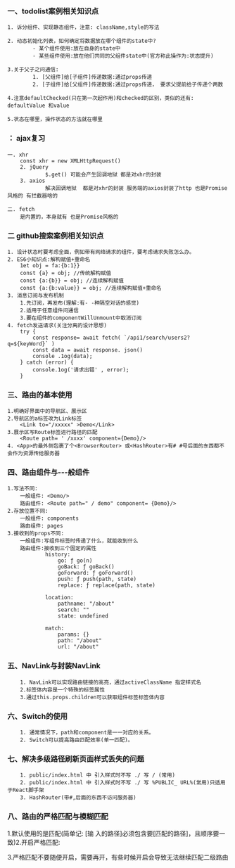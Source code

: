 ### 一、todolist案例相关知识点
    1. 诉分组件、实现静态组件，注意: className,style的写法

    2. 动态初始化列表，如何确定将数据放在哪个组件的state中?
            - 某个组件使用:放在自身的state中
            - 某些组件使用:放在他们共同的父组件state中(官方称此操作为:状态提升)
    
    3.关于父子之问通信:
            1. [父组件]给[子组件]传递数据:通过props传递
            2. [子组件]给[父组件]传递数据:通过props传递， 要求父提前给子传递个两数
    
    4.注意defaultChecked(只在第一次起作用)和checked的区别，类似的还有: defaultValue 和value

    5.状态在哪里，操作状态的方法就在哪里


### ： ajax复习
    一. xhr
        const xhr = new XMLHttpRequest()
        2. jQuery
                $.get() 可能会产生回调地狱 都是对xhr的封装
        3. axios
                解决回调地狱  都是对xhr的封装 服务端的axios封装了http 也是Promise风格的 有拦截器啥的

    二. fetch
        是内置的，本身就有 也是Promise风格的

### 二 github搜索案例相关知识点
    1. 设计状态时要考虑全面，例如带有网络请求的组件，要考虑请求失败怎么办。
    2. ES6小知识点:解构赋值+重命名
        1et obj = fa:{b:1}}
        const {a} = obj; //传统解构赋值
        const {a:{b}} = obj; //连续解构赋值
        const {a:{b:value}} = obj; //连续解构赋值+重命名
    3. 消息订阅与发布机制
        1.先订阅，再发布(理解:有- -种隔空对话的感觉)
        2.适用于任意组件问通信
        3.要在组件的componentWillUnmount中取消订阅
    4. fetch发送请求(关注分离的设计思想)
        try {
            const response= await fetch( `/api1/search/users2?q=${keyWord}` )
            const data = await response. json()
            console .1og(data);
        } catch (error) {
            console.1og('请求出错' , error);
        }


### 三、路由的基本使用
    1.明确好界面中的导航区、展示区
    2.导航区的a标签改为Link标签
        <Link to="/xxxxx" >Demo</Link>
    3.展示区写Route标签进行路径的匹配
        <Route path= ' /xxxx' component={Demo}/>
    4. <App>的最外侧包裹了个<BrowserRouter> 或<HashRouter>有# #号后面的东西都不会作为资源传给服务器

### 四、路由组件与---般组件
    1.写法不同:
        一般组件: <Demo/>
        路由组件: <Route path=" / demo" component= {Demo}/>
    2.存放位置不同:
        一般组件: components
        路由组件: pages
    3.接收到的props不同:
        一般组件:写组件标签时传递了什么，就能收到什么
        路由组件:接收到三个固定的属性
                history:
                    go: ƒ go(n)
                    goBack: ƒ goBack()
                    goForward: ƒ goForward()
                    push: ƒ push(path, state)
                    replace: ƒ replace(path, state)

                location:
                    pathname: "/about"
                    search: ""
                    state: undefined

                match:
                    params: {}
                    path: "/about"
                    url: "/about"
            


### 五、NavLink与封装NavLink
        1. NavLink可以实现路由链接的高亮，通过activeClassName 指定样式名
        2.标签体内容是一个特殊的标签属性
        3.通过this.props.children可以获取组件标签标签体内容

### 六、Switch的使用
        1. 通常情况下，path和component是一一对应的关系。
        2. Switch可以提高路由匹配效率(单一匹配)。

### 七、解决多级路径刷新页面样式丢失的问题
        1. public/index.html 中 引入样式时不写 ./ 写 / (常用)
        2. public/index.html 中 引入样式时不写 ./ 写 %PUBLIC_ URL%(常用)只适用于React脚手架
        3. HashRouter(带#,后面的东西不访问服务器)

### 八、路由的严格匹配与模糊匹配

1.默认使用的是匹配(简单记: [输 入的路径]必须包含要[匹配的路径]，且顺序要一致)2.开启严格匹配: <Route exact={true} path="/about" component={About}/>

3.严格匹配不要随便开启，需要再开，有些时候开启会导致无法继续匹配二级路由















